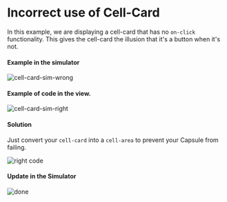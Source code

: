 # Incorrect use of Cell-Card

In this example, we are displaying a cell-card that has no `on-click` functionality. This gives the cell-card the illusion that it's a button when it's not.


#### Example in the simulator
![cell-card-sim-wrong](https://user-images.githubusercontent.com/16840579/70951456-4c527e00-2018-11ea-83f6-3c7afdd774d2.png)

#### Example of code in the view.
![cell-card-sim-right](https://user-images.githubusercontent.com/16840579/70951455-4c527e00-2018-11ea-9a22-03e9fc9faa44.png)


#### Solution
Just convert your `cell-card` into a `cell-area` to prevent your Capsule from failing.

![right code](https://user-images.githubusercontent.com/16840579/70951457-4c527e00-2018-11ea-9969-cc0564a14762.png)

#### Update in the Simulator 
![done](https://user-images.githubusercontent.com/16840579/70952539-60e44580-201b-11ea-9e2d-a01b2b273b0c.png)

